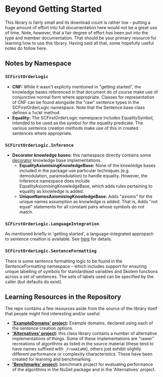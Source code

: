 ﻿# Beyond Getting Started

This library is fairly small and its download count is rather low - putting a huge amount of effort into full documentation here would not be a great use of time.
Note, however, that a fair degree of effort *has* been put into the type and member documentation. That should be your primary resource for learning how to use this library.
Having said all that, some hopefully useful notes do follow here.

## Notes by Namespace

### `SCFirstOrderLogic`

* **CNF:** While it wasn't explicity mentioned in "getting started", the knowledge bases referenced in that document do of course make use of conjunctive normal form where appropriate.
  Classes for representation of CNF can be found alongside the "raw" sentence types in the SCFirstOrderLogic namespace.
  Note that the Sentence base class defines a `ToCNF` method.
* **Equality:** The SCFirstOrderLogic namespace includes EqualitySymbol, intended to be used as the symbol for the equality predicate.
  The various sentence creation methods make use of this in created sentences where appropriate.

### `SCFirstOrderLogic.Inference`

* **Decorator knowledge bases:** this namespace directly contains some [decorator](https://en.wikipedia.org/wiki/Decorator_pattern) knowledge base implementations.
  * **EqualityAxiomisingKnowledgeBase:** None of the knowledge bases included in the package use particular techniques (e.g. demodulation, paramodulation) to handle equality.
  However, the Inference namespace does include EqualityAxiomisingKnowledgeBase, which adds rules pertaining to equality as knowledge is added.
  * **UniqueNamesAxiomisingKnowledgeBase:** Adds "axioms" for the unique names assumption as knowledge is added. That is, Adds "not equal" statements for all constant pairs whose symbols do not match.

### `SCFirstOrderLogic.LanguageIntegration`

As mentioned briefly in 'getting started', a language-integrated appropach to sentence creation is available. See [here](beyond-getting-started/language-integration.md) for details.

### `SCFirstOrderLogic.SentenceFormatting`

There is some sentence formatting logic to be found in the SentenceFormatting namespace - which includes support for ensuring unique labelling of symbols for standardised variables and Skolem functions across a set of sentences.
The sets of labels used can be specified by the caller (but defaults do exist).

## Learning Resources in the Repository

The repo contains a few resources aside from the source of the library itself that people might find interesting and/or useful:

* **['ExampleDomains' project](https://github.com/sdcondon/SCFirstOrderLogic/tree/main/src/SCFirstOrderLogic.ExampleDomains):** Example domains, declared using each of the sentence creation options.
* **['Alternatives' project](https://github.com/sdcondon/SCFirstOrderLogic/tree/main/src/SCFirstOrderLogic.Alternatives):** this class library contains a number of alternative implementations of things.
  Some of these implementations are "rawer" recreations of algorithms as listed in the source material (these tend to have names suffixed with `_FromAIaMA`), others just exhibit slightly different performance or complexity characteristics.
  These have been created for learning and benchmarking.
* **['Benchmarks' project](https://github.com/sdcondon/SCFirstOrderLogic/tree/main/src/SCFirstOrderLogic.Benchmarks):** benchmark project for evaluating performance of the algorithms in the NuGet package and in the 'Alternatives' project.
